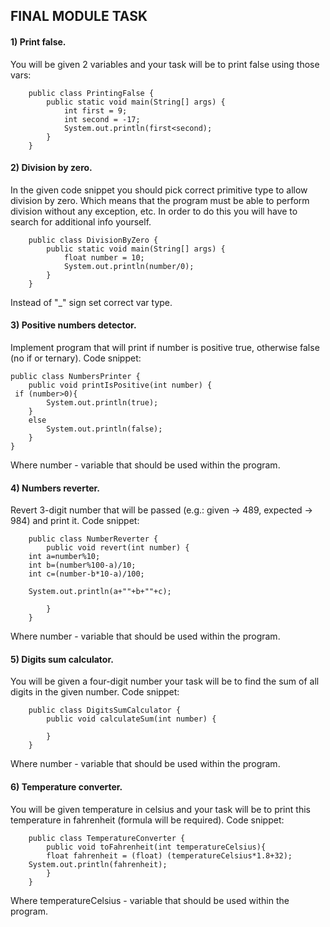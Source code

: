 ## FINAL MODULE TASK
#### 1) Print false.
You will be given 2 variables and your task will be to print false using those vars:


        public class PrintingFalse {
            public static void main(String[] args) {
                int first = 9;
                int second = -17;
                System.out.println(first<second);
            }
        }

#### 2) Division by zero.
In the given code snippet you should pick correct primitive type to allow division by zero. Which means that the program must be able to perform division without any exception, etc. In order to do this you will have to search for additional info yourself.


        public class DivisionByZero {
            public static void main(String[] args) {
                float number = 10;
                System.out.println(number/0);
            }
        }

Instead of "_" sign set correct var type.

#### 3) Positive numbers detector.
Implement program that will print if number is positive true, otherwise false
(no if or ternary). Code snippet:


    public class NumbersPrinter {
        public void printIsPositive(int number) {
     if (number>0){
            System.out.println(true);
        }
        else
            System.out.println(false);
        }
    }

Where number - variable that should be used within the program.

#### 4) Numbers reverter.
Revert 3-digit number that will be passed (e.g.: given -> 489, expected -> 984) and print it. Code snippet:


        public class NumberReverter {
            public void revert(int number) {
        int a=number%10;
        int b=(number%100-a)/10;
        int c=(number-b*10-a)/100;

        System.out.println(a+""+b+""+c);
       
            }
        }
Where number - variable that should be used within the program.

#### 5) Digits sum calculator.
You will be given a four-digit number your task will be to find the sum of all digits in the
given number. Code snippet:


        public class DigitsSumCalculator {
            public void calculateSum(int number) {
       
            }
        }

Where number - variable that should be used within the program.


#### 6) Temperature converter.
You will be given temperature in celsius and your task will be to print this temperature in
fahrenheit (formula will be required). Code snippet:


        public class TemperatureConverter {
            public void toFahrenheit(int temperatureCelsius){
            float fahrenheit = (float) (temperatureCelsius*1.8+32);
        System.out.println(fahrenheit);
            }
        }

Where temperatureCelsius - variable that should be used within the program.
